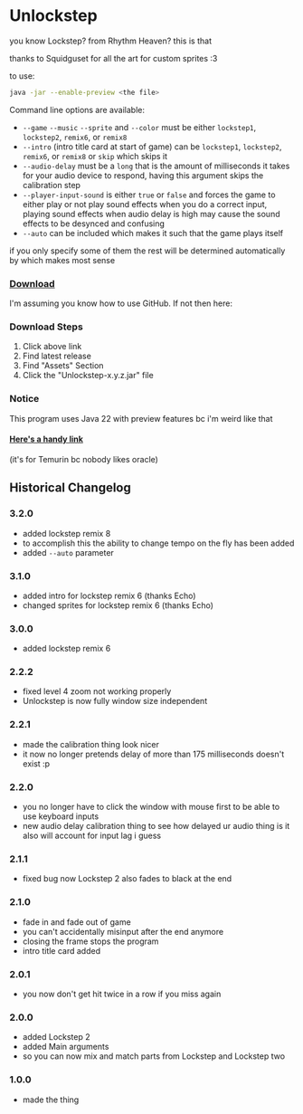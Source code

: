 # Unlockstep

you know Lockstep? from Rhythm Heaven? this is that

thanks to Squidguset for all the art for custom sprites :3

to use: 
```sh
java -jar --enable-preview <the file>
```
Command line options are available:
- `--game` `--music` `--sprite` and `--color` must be either `lockstep1`, `lockstep2`, `remix6`, or `remix8`
- `--intro` (intro title card at start of game) can be `lockstep1`, `lockstep2`, `remix6`, or `remix8` or `skip` which skips it
- `--audio-delay` must be a `long` that is the amount of milliseconds it takes for your audio device to respond, having this argument skips the calibration step
- `--player-input-sound` is either `true` or `false` and forces the game to either play or not play sound effects when you do a correct input, playing sound effects when audio delay is high may cause the sound effects to be desynced and confusing
- `--auto` can be included which makes it such that the game plays itself


if you only specify some of them the rest will be determined automatically by which makes most sense

### [Download](https://github.com/Canary-Prism/Unlockstep/releases/)

I'm assuming you know how to use GitHub. If not then here:

### Download Steps

1. Click above link
2. Find latest release
3. Find "Assets" Section
4. Click the "Unlockstep-x.y.z.jar" file

### Notice

This program uses Java 22 with preview features bc i'm weird like that

#### [Here's a handy link](https://adoptium.net/temurin/releases/?version=22)

(it's for Temurin bc nobody likes oracle)


## Historical Changelog

### 3.2.0
- added lockstep remix 8
- to accomplish this the ability to change tempo on the fly has been added
- added `--auto` parameter

### 3.1.0
- added intro for lockstep remix 6 (thanks Echo)
- changed sprites for lockstep remix 6 (thanks Echo)

### 3.0.0
- added lockstep remix 6

### 2.2.2
- fixed level 4 zoom not working properly 
- Unlockstep is now fully window size independent

### 2.2.1
- made the calibration thing look nicer
- it now no longer pretends delay of more than 175 milliseconds doesn't exist :p

### 2.2.0
- you no longer have to click the window with mouse first to be able to use keyboard inputs
- new audio delay calibration thing to see how delayed ur audio thing is it also will account for input lag i guess

### 2.1.1
- fixed bug now Lockstep 2 also fades to black at the end

### 2.1.0
- fade in and fade out of game
- you can't accidentally misinput after the end anymore
- closing the frame stops the program
- intro title card added

### 2.0.1
- you now don't get hit twice in a row if you miss again

### 2.0.0
- added Lockstep 2
- added Main arguments 
 - so you can now mix and match parts from Lockstep and Lockstep two

### 1.0.0
- made the thing